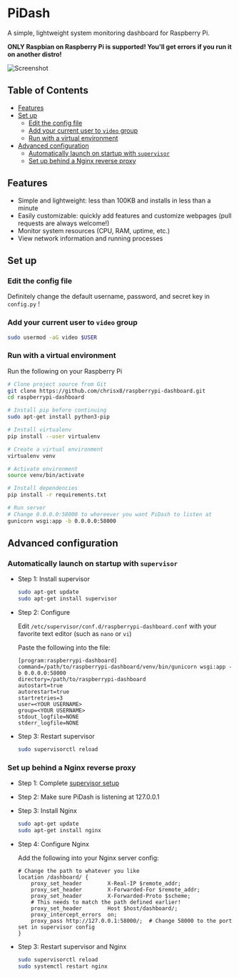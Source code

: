 # PiDash

A simple, lightweight system monitoring dashboard for Raspberry Pi.

**ONLY Raspbian on Raspberry Pi is supported! You'll get errors if you run it on another distro!**

![Screenshot](https://www.chrisx.xyz/uploads/pidash.png)

## Table of Contents
<!-- MarkdownTOC -->

- [Features](#features)
- [Set up](#set-up)
    - [Edit the config file](#edit-the-config-file)
    - [Add your current user to `video` group](#add-your-current-user-to-video-group)
    - [Run with a virtual environment](#run-with-a-virtual-environment)
- [Advanced configuration](#advanced-configuration)
    - [Automatically launch on startup with `supervisor`](#automatically-launch-on-startup-with-supervisor)
    - [Set up behind a Nginx reverse proxy](#set-up-behind-a-nginx-reverse-proxy)

<!-- /MarkdownTOC -->

## Features

- Simple and lightweight: less than 100KB and installs in less than a minute
- Easily customizable: quickly add features and customize webpages (pull requests are always welcome!)
- Monitor system resources (CPU, RAM, uptime, etc.)
- View network information and running processes

## Set up

### Edit the config file

Definitely change the default username, password, and secret key in `config.py` !

### Add your current user to `video` group

```bash
sudo usermod -aG video $USER
```

### Run with a virtual environment

Run the following on your Raspberry Pi

```bash
# Clone project source from Git
git clone https://github.com/chrisx8/raspberrypi-dashboard.git
cd raspberrypi-dashboard

# Install pip before continuing
sudo apt-get install python3-pip

# Install virtualenv
pip install --user virtualenv

# Create a virtual environment
virtualenv venv

# Activate environment
source venv/bin/activate

# Install dependencies
pip install -r requirements.txt

# Run server
# Change 0.0.0.0:58000 to whereever you want PiDash to listen at
gunicorn wsgi:app -b 0.0.0.0:58000
```

## Advanced configuration

### Automatically launch on startup with `supervisor`

- Step 1: Install supervisor
    ```bash
    sudo apt-get update
    sudo apt-get install supervisor
    ```
- Step 2: Configure

    Edit `/etc/supervisor/conf.d/raspberrypi-dashboard.conf` with your favorite text editor (such as `nano` or `vi`)

    Paste the following into the file:
    ```
    [program:raspberrypi-dashboard]
    command=/path/to/raspberrypi-dashboard/venv/bin/gunicorn wsgi:app -b 0.0.0.0:58000
    directory=/path/to/raspberrypi-dashboard
    autostart=true
    autorestart=true
    startretries=3
    user=<YOUR USERNAME>
    group=<YOUR USERNAME>
    stdout_logfile=NONE
    stderr_logfile=NONE
    ```
- Step 3: Restart supervisor
    ```bash
    sudo supervisorctl reload
    ```

### Set up behind a Nginx reverse proxy

- Step 1: Complete [supervisor setup](#automatically-launch-on-startup-with-supervisor)
- Step 2: Make sure PiDash is listening at 127.0.0.1
- Step 3: Install Nginx
    ```bash
    sudo apt-get update
    sudo apt-get install nginx
    ```
- Step 4: Configure Nginx

    Add the following into your Nginx server config:
    ```
    # Change the path to whatever you like
    location /dashboard/ {
        proxy_set_header        X-Real-IP $remote_addr;
        proxy_set_header        X-Forwarded-For $remote_addr;
        proxy_set_header        X-Forwarded-Proto $scheme;
        # This needs to match the path defined earlier!
        proxy_set_header        Host $host/dashboard/;
        proxy_intercept_errors  on;
        proxy_pass http://127.0.0.1:58000/;  # Change 58000 to the port set in supervisor config
    }
    ```
- Step 3: Restart supervisor and Nginx
    ```bash
    sudo supervisorctl reload
    sudo systemctl restart nginx
    ```
